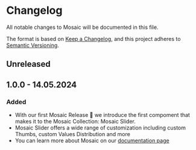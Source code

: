 # Changelog

All notable changes to Mosaic will be documented in this file.

The format is based on [Keep a Changelog](https://keepachangelog.com/en/1.1.0/),
and this project adheres to [Semantic Versioning](https://semver.org/spec/v2.0.0.html).

## Unreleased

## 1.0.0 - 14.05.2024

### Added

- With our first Mosaic Release 🎉 we introduce the first compoment that makes it to the Mosaic Collection: Mosaic Slider.
- Mosaic Slider offers a wide range of customization including custom Thumbs, custom Values Distribution and more
- You can learn more about Mosaic on our [documentation page](https://monstar-lab-oss.github.io/android-mosaic/)
